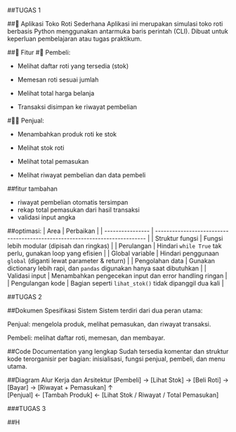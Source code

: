 ##TUGAS 1

##🥐 Aplikasi Toko Roti Sederhana
Aplikasi ini merupakan simulasi toko roti berbasis Python menggunakan antarmuka baris perintah (CLI). Dibuat untuk keperluan pembelajaran atau tugas praktikum.

##📌 Fitur
#👤 Pembeli:
- Melihat daftar roti yang tersedia (stok)

- Memesan roti sesuai jumlah

- Melihat total harga belanja

- Transaksi disimpan ke riwayat pembelian

#🧑‍💼 Penjual:
- Menambahkan produk roti ke stok

- Melihat stok roti

- Melihat total pemasukan

- Melihat riwayat pembelian dan data pembeli

##fitur tambahan 
- riwayat pembelian otomatis tersimpan
- rekap total pemasukan dari hasil transaksi
- validasi input angka

##optimasi:
| Area             | Perbaikan                                                                   |
| ---------------- | --------------------------------------------------------------------------- |
| Struktur fungsi  | Fungsi lebih modular (dipisah dan ringkas)                                  |
| Perulangan       | Hindari `while True` tak perlu, gunakan loop yang efisien                   |
| Global variable  | Hindari penggunaan `global` (diganti lewat parameter & return)              |
| Pengolahan data  | Gunakan dictionary lebih rapi, dan `pandas` digunakan hanya saat dibutuhkan |
| Validasi input   | Menambahkan pengecekan input dan error handling ringan                      |
| Pengulangan kode | Bagian seperti `lihat_stok()` tidak dipanggil dua kali                      |

##TUGAS 2

##Dokumen Spesifikasi Sistem
Sistem terdiri dari dua peran utama:

Penjual: mengelola produk, melihat pemasukan, dan riwayat transaksi.

Pembeli: melihat daftar roti, memesan, dan membayar.

##Code Documentation yang lengkap
Sudah tersedia komentar dan struktur kode terorganisir per bagian: inisialisasi, fungsi penjual, pembeli, dan menu utama.

##Diagram Alur Kerja dan Arsitektur
[Pembeli] → [Lihat Stok] → [Beli Roti] → [Bayar] → [Riwayat + Pemasukan]
    ↑                                                    
[Penjual] ← [Tambah Produk] ← [Lihat Stok / Riwayat / Total Pemasukan]

###TUGAS 3

##H
